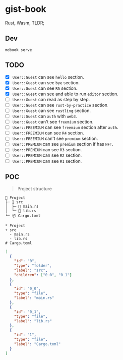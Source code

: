 # gist-book

Rust, Wasm, TLDR;

## Dev

```
mdbook serve
```

## TODO

- [x] `User::Guest` can see `hello` section.
- [x] `User::Guest` can see `bye` section.
- [x] `User::Guest` can see `R5` section.
- [x] `User::Guest` can see and able to run `editor` section.
- [ ] `User::Guest` can read as step by step.
- [ ] `User::Guest` can see `rust-by-practice` section.
- [ ] `User::Guest` can see `rustling` section.
- [ ] `User::Guest` can `auth` with `web3`.
- [ ] `User::Guest` can't see `freemium` section.
- [ ] `User::FREEMIUM` can see `freemium` section after `auth`.
- [ ] `User::FREEMIUM` can see `R4` section.
- [ ] `User::FREEMIUM` can't see `premium` section.
- [ ] `User::PREMIUM` can see `premium` section if has `NFT`.
- [ ] `User::PREMIUM` can see `R3` section.
- [ ] `User::PREMIUM` can see `R2` section.
- [ ] `User::PREMIUM` can see `R1` section.

## POC

> Project structure

```
🦀 Project
├─ 📂 src
│  ├─ 📄 main.rs
│  └─ 📄 lib.rs
└─ 📦 Cargo.toml
```

```
* Project
+ src
  - main.rs
  - lib.rs
# Cargo.toml
```

```json
[
  {
    "id": "0",
    "type": "folder",
    "label": "src",
    "children": ["0_0", "0_1"]
  },
  {
    "id": "0_0",
    "type": "file",
    "label": "main.rs"
  },
  {
    "id": "0_1",
    "type": "file",
    "label": "lib.rs"
  },
  {
    "id": "1",
    "type": "file",
    "label": "Cargo.toml"
  }
]
```
